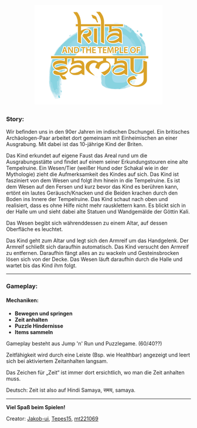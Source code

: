 <h1 align="center">
  <img src="Samay_Game/Assets/Sprites/logo.png" width="350" title="Logo" alt="accessibility text">
</h1>

### Story:

Wir befinden uns in den 90er Jahren im indischen Dschungel. Ein britisches Archäologen-Paar arbeitet dort gemeinsam mit Einheimischen an einer Ausgrabung. Mit dabei ist das 10-jährige Kind der Briten.

Das Kind erkundet auf eigene Faust das Areal rund um die Ausgrabungsstätte und findet auf einem seiner Erkundungstouren eine alte Tempelruine. Ein Wesen/Tier (weißer Hund oder Schakal wie in der Mythologie) zieht die Aufmerksamkeit des Kindes auf sich. Das Kind ist fasziniert von dem Wesen und folgt ihm hinein in die Tempelruine. Es ist dem Wesen auf den Fersen und kurz bevor das Kind es berühren kann, ertönt ein lautes Geräusch/Knacken und die Beiden krachen durch den Boden ins Innere der Tempelruine. Das Kind schaut nach oben und realisiert, dass es ohne Hilfe nicht mehr rausklettern kann. Es blickt sich in der Halle um und sieht dabei alte Statuen und Wandgemälde der Göttin Kali.

Das Wesen begibt sich währenddessen zu einem Altar, auf dessen Oberfläche es leuchtet.

Das Kind geht zum Altar und legt sich den Armreif um das Handgelenk. Der Armreif schließt sich daraufhin automatisch. Das Kind versucht den Armreif zu entfernen. Daraufhin fängt alles an zu wackeln und Gesteinsbrocken lösen sich von der Decke. Das Wesen läuft daraufhin durch die Halle und wartet bis das Kind ihm folgt.

---

### Gameplay:

#### Mechaniken:

- **Bewegen und springen**
- **Zeit anhalten**
- **Puzzle Hindernisse**
- **Items sammeln**

Gameplay besteht aus Jump 'n' Run und Puzzlegame. (60/40??)

Zeitfähigkeit wird durch eine Leiste (Bsp. wie Healthbar) angezeigt und leert sich bei aktiviertem Zeitanhalten langsam.

Das Zeichen für „Zeit“ ist immer dort ersichtlich, wo man die Zeit anhalten muss.

Deutsch: Zeit ist also auf Hindi Samaya, समय, samaya.

---

**Viel Spaß beim Spielen!**

Creator: <a href="https://github.com/Jakob-ui">Jakob-ui</a>, <a href="https://github.com/Tepes15">Tepes15</a>, <a href="https://github.com/mt221069">mt221069</a>
